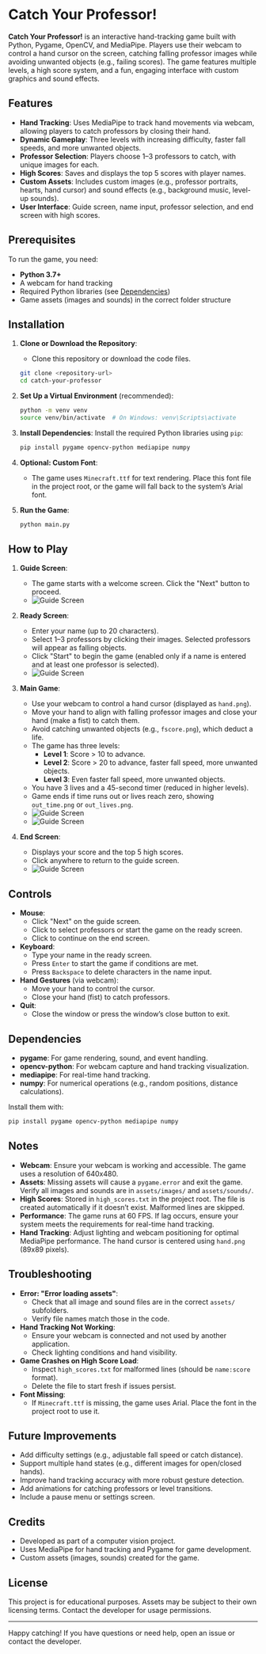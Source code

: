 # Catch Your Professor!

**Catch Your Professor!** is an interactive hand-tracking game built with Python, Pygame, OpenCV, and MediaPipe. Players use their webcam to control a hand cursor on the screen, catching falling professor images while avoiding unwanted objects (e.g., failing scores). The game features multiple levels, a high score system, and a fun, engaging interface with custom graphics and sound effects.

## Features
- **Hand Tracking**: Uses MediaPipe to track hand movements via webcam, allowing players to catch professors by closing their hand.
- **Dynamic Gameplay**: Three levels with increasing difficulty, faster fall speeds, and more unwanted objects.
- **Professor Selection**: Players choose 1–3 professors to catch, with unique images for each.
- **High Scores**: Saves and displays the top 5 scores with player names.
- **Custom Assets**: Includes custom images (e.g., professor portraits, hearts, hand cursor) and sound effects (e.g., background music, level-up sounds).
- **User Interface**: Guide screen, name input, professor selection, and end screen with high scores.

## Prerequisites
To run the game, you need:
- **Python 3.7+**
- A webcam for hand tracking
- Required Python libraries (see [Dependencies](#dependencies))
- Game assets (images and sounds) in the correct folder structure

## Installation
1. **Clone or Download the Repository**:
   - Clone this repository or download the code files.
   ```bash
   git clone <repository-url>
   cd catch-your-professor
   ```

2. **Set Up a Virtual Environment** (recommended):
   ```bash
   python -m venv venv
   source venv/bin/activate  # On Windows: venv\Scripts\activate
   ```

3. **Install Dependencies**:
   Install the required Python libraries using `pip`:
   ```bash
   pip install pygame opencv-python mediapipe numpy
   ```

4. **Optional: Custom Font**:
   - The game uses `Minecraft.ttf` for text rendering. Place this font file in the project root, or the game will fall back to the system’s Arial font.

5. **Run the Game**:
   ```bash
   python main.py
   ```

## How to Play
1. **Guide Screen**:
   - The game starts with a welcome screen. Click the "Next" button to proceed.
   - ![Guide Screen](guide_screen.png)

2. **Ready Screen**:
   - Enter your name (up to 20 characters).
   - Select 1–3 professors by clicking their images. Selected professors will appear as falling objects.
   - Click "Start" to begin the game (enabled only if a name is entered and at least one professor is selected).
   - ![Guide Screen](ready_screen.png)
3. **Main Game**:
   - Use your webcam to control a hand cursor (displayed as `hand.png`).
   - Move your hand to align with falling professor images and close your hand (make a fist) to catch them.
   - Avoid catching unwanted objects (e.g., `fscore.png`), which deduct a life.
   - The game has three levels:
     - **Level 1**: Score > 10 to advance.
     - **Level 2**: Score > 20 to advance, faster fall speed, more unwanted objects.
     - **Level 3**: Even faster fall speed, more unwanted objects.
   - You have 3 lives and a 45-second timer (reduced in higher levels).
   - Game ends if time runs out or lives reach zero, showing `out_time.png` or `out_lives.png`.
   - ![Guide Screen](main_game1.png)
   - ![Guide Screen](main_game2.png)

4. **End Screen**:
   - Displays your score and the top 5 high scores.
   - Click anywhere to return to the guide screen.
   - ![Guide Screen](end_game.png)

## Controls
- **Mouse**:
  - Click "Next" on the guide screen.
  - Click to select professors or start the game on the ready screen.
  - Click to continue on the end screen.
- **Keyboard**:
  - Type your name in the ready screen.
  - Press `Enter` to start the game if conditions are met.
  - Press `Backspace` to delete characters in the name input.
- **Hand Gestures** (via webcam):
  - Move your hand to control the cursor.
  - Close your hand (fist) to catch professors.
- **Quit**:
  - Close the window or press the window’s close button to exit.

## Dependencies
- **pygame**: For game rendering, sound, and event handling.
- **opencv-python**: For webcam capture and hand tracking visualization.
- **mediapipe**: For real-time hand tracking.
- **numpy**: For numerical operations (e.g., random positions, distance calculations).

Install them with:
```bash
pip install pygame opencv-python mediapipe numpy
```

## Notes
- **Webcam**: Ensure your webcam is working and accessible. The game uses a resolution of 640x480.
- **Assets**: Missing assets will cause a `pygame.error` and exit the game. Verify all images and sounds are in `assets/images/` and `assets/sounds/`.
- **High Scores**: Stored in `high_scores.txt` in the project root. The file is created automatically if it doesn’t exist. Malformed lines are skipped.
- **Performance**: The game runs at 60 FPS. If lag occurs, ensure your system meets the requirements for real-time hand tracking.
- **Hand Tracking**: Adjust lighting and webcam positioning for optimal MediaPipe performance. The hand cursor is centered using `hand.png` (89x89 pixels).

## Troubleshooting
- **Error: "Error loading assets"**:
  - Check that all image and sound files are in the correct `assets/` subfolders.
  - Verify file names match those in the code.
- **Hand Tracking Not Working**:
  - Ensure your webcam is connected and not used by another application.
  - Check lighting conditions and hand visibility.
- **Game Crashes on High Score Load**:
  - Inspect `high_scores.txt` for malformed lines (should be `name:score` format).
  - Delete the file to start fresh if issues persist.
- **Font Missing**:
  - If `Minecraft.ttf` is missing, the game uses Arial. Place the font in the project root to use it.

## Future Improvements
- Add difficulty settings (e.g., adjustable fall speed or catch distance).
- Support multiple hand states (e.g., different images for open/closed hands).
- Improve hand tracking accuracy with more robust gesture detection.
- Add animations for catching professors or level transitions.
- Include a pause menu or settings screen.

## Credits
- Developed as part of a computer vision project.
- Uses MediaPipe for hand tracking and Pygame for game development.
- Custom assets (images, sounds) created for the game.

## License
This project is for educational purposes. Assets may be subject to their own licensing terms. Contact the developer for usage permissions.

---

Happy catching! If you have questions or need help, open an issue or contact the developer.
